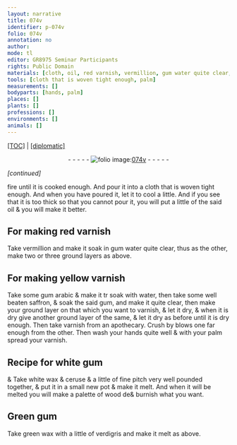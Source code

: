 ```yaml
---
layout: narrative
title: 074v
identifier: p-074v
folio: 074v
annotation: no
author:
mode: tl
editor: GR8975 Seminar Participants
rights: Public Domain
materials: [cloth, oil, red varnish, vermillion, gum water quite clear, yellow varnish, gum arabic, water, well beaten saffron, gum, varnish, wax, ceruse, pitch, wood, verdigris]
tools: [cloth that is woven tight enough, palm]
measurements: []
bodyparts: [hands, palm]
places: []
plants: []
professions: []
environments: []
animals: []
---
```


<p><a href="{{ site.baseurl }}/translation/">[TOC]</a> | <a href="{{ site.baseurl }}/texts/p-074v_tc/" target="_blank">[diplomatic]</a></p><div class="folio" align="center">- - - - - <a href="http://gallica.bnf.fr/ark:/12148/btv1b10500001g/f154.image" target="_blank"><img src="https://cu-mkp.github.io/2017-workshop-edition/assets/photo-icon.png" alt="folio image: " style="display:inline-block; margin-bottom:-3px;"/>074v</a> - - - - - </div>  
 
*[continued]*
  
fire until it is cooked enough. And pour it into a <span class="tl"><span class="m">cloth</span> that is woven tight enough</span>. And when you have poured it, let it to cool a little. And if you see that it is too thick so that you cannot pour it, you will put a little of the said <span class="m">oil</span> & you will make it better. 
 
 
  

## For making <span class="m">red varnish</span>

 
Take <span class="m">vermillion</span> and make it soak in <span class="m">gum water quite clear</span>, thus as the other, make two or three ground layers as above. 
 
 
  

## For making <span class="m">yellow varnish</span>

 
Take some <span class="m">gum arabic</span> & make it <span class="del">tr</span> soak with <span class="m">water</span>, then take some <span class="m">well beaten saffron</span>, & soak the said <span class="m">gum</span>, and make it quite clear, then make your ground layer on that which you want to varnish, & let it dry, & when it is dry give another ground layer of the same, & let it dry as before until it is dry enough. Then take <span class="m">varnish</span> from an apothecary. Crush by blows one far enough from the other. Then wash your <span class="bp">hands</span> quite well & with your <span class="tl"><span class="bp">palm</span></span> spread your <span class="m">varnish</span>. 
 
 
  

## Recipe for white <span class="m">gum</span>

 & 
Take white <span class="m">wax</span> & <span class="m">ceruse</span> & a little of fine <span class="m">pitch</span> very well pounded together, & put it in a small new pot & make it melt. And when it will be melted you will make a palette of <span class="m">wood</span> <span class="del">de</span><span class="add">&</span> burnish what you want. 
 
 
  

## Green <span class="m">gum</span>

 
Take green <span class="m">wax</span> with a little of <span class="m">verdigris</span> and make it melt as above. 
 
